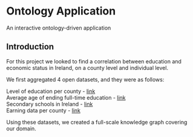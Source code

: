 # Ontology Application

An interactive ontology-driven application

## Introduction

For this project we looked to find a correlation between education and economic status in Ireland, on a county level and individual level.

We first aggregated 4 open datasets, and they were as follows:

Level of education per county - [link](https://data.gov.ie/dataset/er-by-highest-level-of-education-completed-county-and-city-censusyear-sex-and-age-at-which-full-time)<br/>
Average age of ending full-time education - [link](https://data.gov.ie/dataset/ceased-of-population-aged-15-years-and-over-2011-to-2016-by-county-and-city-censusyear-and-statistic)<br/>
Secondary schools in Ireland - [link](https://data.gov.ie/dataset/second-level-schools-and-pupils-by-year-county-type-of-school-and-statistic)<br/>
Earning data per county - [link](https://data.gov.ie/dataset/nea08-mean-and-median-annual-earnings-by-county-sex-year-and-statistic)<br/>

Using these datasets, we created a full-scale knowledge graph covering our domain.
